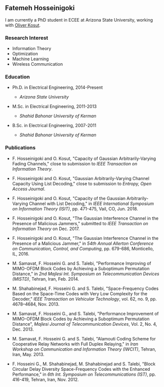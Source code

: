 ## Fatemeh Hosseinigoki
I am currently a PhD student in ECEE at Arizona State University, working with [Oliver Kosut](https://sites.google.com/site/okosut/).


### Research Interest
- Information Theory
- Optimization
- Machine Learning 
- Wireless Communication

### Education
* Ph.D. in Electrical Engineering, 2014-Present 
  * _Arizona State University_
  
* M.Sc. in Electrical Engineering, 2011-2013
  * _Shahid Bahonar University of Kerman_

* B.Sc. in Electrical Engineering, 2007-2011
  * _Shahid Bahonar University of Kerman_


### Publications
* F. Hosseinigoki and O. Kosut, "Capacity of Gaussian Arbitrarily-Varying Fading Channels," close to submission to _IEEE Transaction on Information Theory_. 

* F. Hosseinigoki and O. Kosut, "Gaussian Arbitrarily-Varying Channel Capacity Using List Decoding," close to submission to _Entropy, Open Access Journal_. 

* F. Hosseinigoki and O. Kosut, "Capacity of the Gaussian Arbitrarily-Varying Channel with List Decoding," in _IEEE International Symposium on Information Theory (ISIT)_, pp. 471-475, Vail, CO, Jun. 2018. 

* F. Hosseinigoki and O. Kosut, "The Gaussian Interference Channel in the Presence of Malicious Jammers," submitted to _IEEE Transaction on Information Theory_ on Dec. 2017.

* F. Hosseinigoki and O. Kosut, "The Gaussian Interference Channel in the Presence of a Malicious Jammer," in _54th Annual Allerton Conference on Communication, Control, and Computing_, pp. 679-686, Monticello, IL, 2016.


* M. Samavat, F. Hosseini G. and S. Talebi, "Performance Improving of MIMO-OFDM Block Codes by Achieving a Suboptimum Permutation Distance," in _2nd Majlesi Int. Symposium on Telecommunication Devices (MISTD)_, Tehran, Iran, Feb. 2014.

* M. Shahabinejad, F. Hosseini G. and S. Talebi, "Space-Frequency Codes Based on the Space-Time Codes with Very Low Complexity for the Decoder," _IEEE Transaction on Vehicular Technology_, vol. 62, no. 9, pp. 4678–4684, Nov. 2013.

* M. Samavat, F. Hosseini G., and S. Talebi, "Performance Improvement of MIMO-OFDM Block Codes by Achieving a Suboptimum Permutation Distance", _Majlesi Journal of Telecommunication Devices_, Vol. 2, No. 4, Dec. 2013.

* M. Samavat, F. Hosseini G. and S. Talebi, "Alamouti Coding Scheme for Cooperative Relay Networks with Full Duplex Relaying," in _Iran Workshop on Communication and Information Theory (IWCIT)_, Tehran, Iran, May. 2013.

* F. Hosseini G., M. Shahabinejad, M. Shahabinejad and S. Talebi, "Block Circular Delay Diversity Space-Frequency Codes with the Enhanced Performance," in _6th Int. Symposium on Telecommunications (IST)_, pp. 416-419, Tehran, Iran, Nov. 2012.
